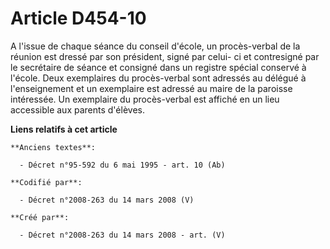 # Article D454-10

A l'issue de chaque séance du conseil d'école, un procès-verbal de la réunion est dressé par son président, signé par celui-
ci et contresigné par le secrétaire de séance et consigné dans un registre spécial conservé à l'école. Deux exemplaires du
procès-verbal sont adressés au délégué à l'enseignement et un exemplaire est adressé au maire de la paroisse intéressée. Un
exemplaire du procès-verbal est affiché en un lieu accessible aux parents d'élèves.

**Liens relatifs à cet article**

	**Anciens textes**:

	  - Décret n°95-592 du 6 mai 1995 - art. 10 (Ab)

	**Codifié par**:

	  - Décret n°2008-263 du 14 mars 2008 (V)

	**Créé par**:

	  - Décret n°2008-263 du 14 mars 2008 - art. (V)
